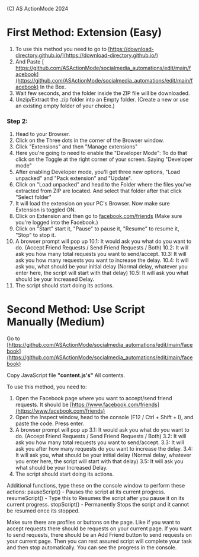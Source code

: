 (C) AS ActionMode 2024

# First Method: Extension (Easy)

1. To use this method you need to go to [https://download-directory.github.io/](https://download-directory.github.io/)
2. And Paste [ https://github.com/ASActionMode/socialmedia_automations/edit/main/facebook](https://github.com/ASActionMode/socialmedia_automations/edit/main/facebook) In the Box.
3. Wait few seconds, and the folder inside the ZIP file will be downloaded.
4. Unzip/Extract the .zip folder into an Empty folder. (Create a new or use an existing empty folder of your choice.)

### Step 2:

1. Head to your Browser.
2. Click on the Three dots in the corner of the Browser window.
3. Click "Extensions" and then "Manage extensions"
4. Here you're going to need to enable the "Developer Mode": To do that click on the Toggle at the right corner of your screen. Saying "Developer mode"
5. After enabling Developer mode, you'll get three new options, "Load unpacked" and "Pack extension" and "Update".
6. Click on "Load unpacked" and head to the Folder where the files you've extracted from ZIP are located. And select that folder after that click "Select folder"
7. It will load the extension on your PC's Browser. Now make sure Extension is toggled ON.
8. Click on Extension and then go to [facebook.com/friends](https://www.facebook.com/friends)
   (Make sure you're logged into the Facebook.)
9. Click on "Start" start it, "Pause" to pause it, "Resume" to resume it, "Stop" to stop it.
10. A browser prompt will pop up
10.1: It would ask you what do you want to do.
(Accept Friend Requests / Send Friend Requests / Both)
10.2: It will ask you how many total requests you want to send/accept.
10.3: It will ask you how many requests you want to increase the delay.
10.4: It will ask you, what should be your initial delay (Normal delay, whatever you enter here, the script will start with that delay)
10.5: It will ask you what should be your Increased Delay.
11. The script should start doing its actions.

# Second Method: Use Script Manually (Medium)

Go to [https://github.com/ASActionMode/socialmedia_automations/edit/main/facebook](https://github.com/ASActionMode/socialmedia_automations/edit/main/facebook) 

Copy JavaScript file **"content.js's"** All contents.

To use this method, you need to:
1. Open the Facebook page where you want to accept/send friend requests. It should be [https://www.facebook.com/friends](https://www.facebook.com/friends)
2. Open the Inspect window, head to the console (F12 / Ctrl + Shift + I), and paste the code. Press enter.
3. A browser prompt will pop up
3.1: It would ask you what do you want to do.
(Accept Friend Requests / Send Friend Requests / Both)
3.2: It will ask you how many total requests you want to send/accept.
3.3: It will ask you after how many requests do you want to increase the delay.
3.4: It will ask you, what should be your initial delay (Normal delay, whatever you enter here, the script will start with that delay)
3.5: It will ask you what should be your Increased Delay.
4. The script should start doing its actions.

Additional functions, type these on the console window to perform these actions:
pauseScript() - Pauses the script at its current progress.
resumeScript() - Type this to Resumes the script after you pause it on its current progress.
stopScript() - Permanently Stops the script and it cannot be resumed once its stopped.


Make sure there are profiles or buttons on the page.
Like if you want to accept requests there should be requests on your current page.
If you want to send requests, there should be an Add Friend button to send requests on your current page.
Then you can rest assured script will complete your task and then stop automatically.
You can see the progress in the console.


